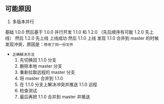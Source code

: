 ## 可能原因

1. 多版本并行

基础 1.0.0
然后基于 1.0.0 并行开发 1.1.0 和 1.2.0 （先后顺序有可能 1.2.0 先上线）
然后 1.2.0 先上线
上线成功
然后 1.1.0 上线
发现 1.1.0 合并到 master 的时候发现冲突，原因是：`修改了同一份文件`

- `正确解决方法`
  1. 先切换回 1.1.0 分支
  2. 删除本地 master 分支
  3. 重新拉取远程的 master 分支
  4. 将 master 合并到 1.1.0
  5. 在 1.1.0 分支上解决冲突并推送 1.1.0 远程
  6. 检查测试
  7. 最后再把 1.1.0 合并到 master 并推送
